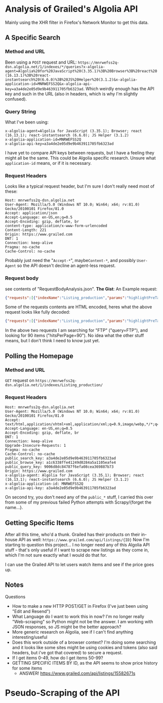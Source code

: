 # Analysis of Grailed's Algolia API
Mainly using the XHR filter in Firefox's Network Monitor to get this data.

## A Specific Search

### Method and URL
Been using a `POST` request and URL: ```https://mnrwefss2q-dsn.algolia.net/1/indexes/*/queries?x-algolia-agent=Algolia%20for%20JavaScript%20(3.35.1)%3B%20Browser%3B%20react%20(16.13.1)%3B%20react-instantsearch%20(6.6.0)%3B%20JS%20Helper%20(3.1.2)&x-algolia-application-id=MNRWEFSS2Q&x-algolia-api-key=a3a4de2e05d9e9b463911705fb6323ad```.
Which weirdly enough has the API key and such in the URL (also in headers, which is why I'm slightly confused).

### Query String
What I've been using:
```
x-algolia-agent=Algolia for JavaScript (3.35.1); Browser; react (16.13.1); react-instantsearch (6.6.0); JS Helper (3.1.2)
x-algolia-application-id=MNRWEFSS2Q
x-algolia-api-key=a3a4de2e05d9e9b463911705fb6323ad
```
I have yet to compare API keys between requests, but I have a feeling they might all be the same. This could be Algolia specific research. Unsure what `application-id` means, or if it is necessary.

### Request Headers
Looks like a typical request header, but I'm sure I don't really need most of these:
```
Host: mnrwefss2q-dsn.algolia.net
User-Agent: Mozilla/5.0 (Windows NT 10.0; Win64; x64; rv:81.0) Gecko/20100101 Firefox/81.0
Accept: application/json
Accept-Language: en-US,en;q=0.5
Accept-Encoding: gzip, deflate, br
content-type: application/x-www-form-urlencoded
Content-Length: 221
Origin: https://www.grailed.com
DNT: 1
Connection: keep-alive
Pragma: no-cache
Cache-Control: no-cache
```
Probably just need the "`Accept-*`", maybe`Content-*`, and possibly `User-Agent` so the API doesn't decline an agent-less request.

### Request body
see contents of "RequestBodyAnalysis.json".
**The Gist**:
An Example request:
```json
{"requests":[{"indexName":"Listing_production","params":"highlightPreTag=%3Cais-highlight-0000000000%3E&highlightPostTag=%3C%2Fais-highlight-0000000000%3E&hitsPerPage=90&filters=&page=1&maxValuesPerFacet=100&query=FTP"}]}
```
Some of the requests contents are HTML encoded, heres what the above request looks like fully decoded:
```json
{"requests":[{"indexName":"Listing_production","params":"highlightPreTag=<ais-highlight-0000000000>&highlightPostTag=</ais-highlight-0000000000>&hitsPerPage=90&filters=&page=1&maxValuesPerFacet=100&query=FTP"}]}
```
In the above two requests I am searching for "FTP" ("query=FTP"), and looking for 90 items ("hitsPerPage=90"). No idea what the other stuff means, but I don't think I need to know just yet.

## Polling the Homepage

### Method and URL
`GET` request on `https://mnrwefss2q-dsn.algolia.net/1/indexes/Listing_production/`

### Request Headers

```
Host: mnrwefss2q-dsn.algolia.net
User-Agent: Mozilla/5.0 (Windows NT 10.0; Win64; x64; rv:81.0) Gecko/20100101 Firefox/81.0
Accept: text/html,application/xhtml+xml,application/xml;q=0.9,image/webp,*/*;q=0.8
Accept-Language: en-US,en;q=0.5
Accept-Encoding: gzip, deflate, br
DNT: 1
Connection: keep-alive
Upgrade-Insecure-Requests: 1
Pragma: no-cache
Cache-Control: no-cache
public_search_key: a3a4de2e05d9e9b463911705fb6323ad
public_browse_key: a1c6338ffe41249d0284a5a1105eafe4
public_query_key: 9006d8dc84787f6efa08cea369887b73
Origin: https://www.grailed.com
x-algolia-agent: Algolia for JavaScript (3.35.1); Browser; react (16.13.1); react-instantsearch (6.6.0); JS Helper (3.1.2)
x-algolia-application-id: MNRWEFSS2Q
x-algolia-api-key: a3a4de2e05d9e9b463911705fb6323ad
```
On second try, you don't need any of the `public_*` stuff, I carried this over from some of my previous failed Python attempts with Scrapy/{forget the name...}.

## Getting Specific Items
After all this time, who'd a thunk. Grailed has their products on their in-house API as well:
```https://www.grailed.com/api/listings/{ID}```
Now I'm starting to question this project... I no longer need any of this Algolia API stuff - that's only useful if I want to scrape new listings as they come in, which I'm not sure exactly what I would do that for.

I can use the Grailed API to let users watch items and see if the price goes up.


## Notes
Questions
* How to make a new HTTP POST/GET in Firefox (I've just been using "Edit and Resend")
* What Language do I want to work this in now? I'm no longer really "Web-scraping" so Python might not be the answer. I am working with JSON responses, so JS might be the better approach?
* More generic research on Algolia, see if I can't find anything interesting/useful
* Does this work outside of a browser context? I'm doing some searching and it looks like some sites might be using cookies and tokens (also said headers, but i've got that covered) to secure a request.
* If I get items 0-49, how do I get items 50-99?
* GETTING SPECIFIC ITEMS BY ID, as the API seems to show price history for some items
	* ANSWER! https://www.grailed.com/api/listings/15582671s

# Pseudo-Scraping of the API

